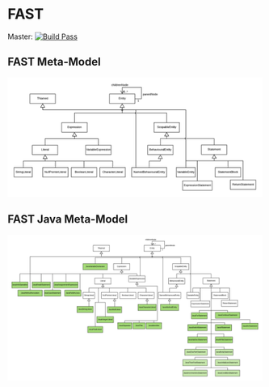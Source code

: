 # FAST

Master: [![Build Pass](https://travis-ci.org/moosetechnology/FAST.svg?branch=master)](https://travis-ci.org/moosetechnology/FAST)

## FAST Meta-Model

![FAST Meta-model](./doc/images/FAST-Meta-Model.png)

## FAST Java Meta-Model

![FAST Meta-model](./doc/images/FAST-Meta-Model-Java.png)

